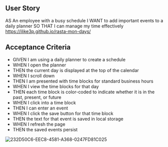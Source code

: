 ## User Story
AS An employee with a busy schedule
I WANT to add important events to a daily planner
SO THAT I can manage my time effectively
https://ilike3p.github.io/rasta-mon-days/

## Acceptance Criteria

- GIVEN I am using a daily planner to create a schedule
- WHEN I open the planner
- THEN the current day is displayed at the top of the calendar
- WHEN I scroll down
- THEN I am presented with time blocks for standard business hours
- WHEN I view the time blocks for that day
- THEN each time block is color-coded to indicate whether it is in the past, present, or future
- WHEN I click into a time block
- THEN I can enter an event
- WHEN I click the save button for that time block
- THEN the text for that event is saved in local storage
- WHEN I refresh the page
- THEN the saved events persist


![232D50C6-EEC8-4581-A368-0247FD81C025](https://user-images.githubusercontent.com/39431924/212971239-9507dcca-b20d-49f4-98aa-9c071ddc3c07.jpeg)
